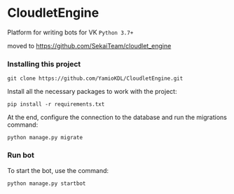 # CloudletEngine
Platform for writing bots for VK `Python 3.7+`

moved to https://github.com/SekaiTeam/cloudlet_engine

### Installing this project
```shell
git clone https://github.com/YamioKDL/CloudletEngine.git
```

Install all the necessary packages to work with the project:
```shell
pip install -r requirements.txt
```

At the end, configure the connection to the database and run the migrations command:
```shell
python manage.py migrate
```

### Run bot

To start the bot, use the command:
```shell
python manage.py startbot
```
